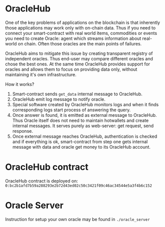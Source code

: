 # OracleHub
One of the key problems of applications on the blockchain is that inherently those applications may work only with on-chain data. Thus if you need to connect your smart-contract with real world items, commodities or events you need to create Oracle: agent which streams information about real-world on chain. Often those oracles are the main points of failures.

OracleHub aims to mitigate this issue by creating transparent registry of independent oracles. Thus end-user may compare different oracles and chose the best ones. At the same time OracleHub provides support for oracles and allows them to focus on providing data only, without maintaining it's own infrastructure.

How it works?
1. Smart-contract sends `get_data` internal message to OracleHub.
2. OracleHub emit log message to notify oracle.
3. Special software created by OracleHub monitors logs and when it finds corresponding logs start process of answering the query.
4. Once answer is found, it is emitted as external message to OracleHub. Thus Oracle itself does not need to maintain hotwallets and create internal messages. It serves purely as web-server: get request, send response.
5. Once external message reaches OracleHub, authentication is checked and if everything is ok, smart-contract from step one gets internal message with data and oracle get money to its OracleHub account.

# OracleHub contract
OracleHub contract is deployed on:
`0:bc2b1afd7b59a288293e2b72d43ed02c50c3421f09c46ac34544e5a3f4b6c152`

# Oracle Server
Instruction for setup your own oracle may be found in `./oracle_server`
